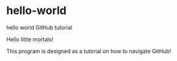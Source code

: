 # hello-world
hello world GitHub tutorial 

Hello little mortals!

This program is designed as a tutorial on how to navigate GitHub!
